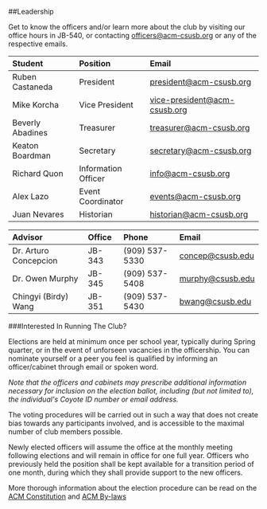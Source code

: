 ##Leadership

Get to know the officers and/or learn more about the club by visiting our office hours in JB-540, or contacting officers@acm-csusb.org or any of the respective emails.


| Student			  	  | Position  			      | Email 								   	    |
|:----------------- |:----------------------|:------------------------------|
| Ruben Castaneda 	| President 			      | president@acm-csusb.org       |
| Mike Korcha	  	  | Vice President		    | vice-president@acm-csusb.org  |
| Beverly Abadines 	| Treasurer 			      | treasurer@acm-csusb.org		    |
| Keaton Boardman  	| Secretary 			      | secretary@acm-csusb.org			  |
| Richard Quon 	  	| Information Officer 	| info@acm-csusb.org					  |
| Alex Lazo			    | Event Coordinator 	  | events@acm-csusb.org 			    |
| Juan Nevares		  | Historian 			      | historian@acm-csusb.org		    |

| Advisor				        | Office				| Phone					| Email					 |
|:----------------------|:--------------|:--------------|:---------------|
|Dr. Arturo Concepcion	|JB-343					|(909) 537-5330 |concep@csusb.edu|
|Dr. Owen Murphy		    |JB-345					|(909) 537-5408	|murphy@csusb.edu|
|Chingyi (Birdy) Wang   |JB-351         |(909) 537-5430 |bwang@csusb.edu|

###Interested In Running The Club? 

Elections are held at minimum once per school year, typically during Spring quarter, or in the event of unforseen vacancies in the officership. You can nominate yourself or a peer you feel is qualified by informing an officer/cabinet through email or spoken word. 

_Note that the officers and cabinets may prescribe additional information necessary for inclusion on the election ballot, including (but not limited to), the individual's Coyote ID number or email address._


The voting procedures will be carried out in such a way that does not create bias towards any participants involved, and is accessible to the maximal number of club members possible.

Newly elected officers will assume the office at the monthly meeting following elections and will remain in office for one full year. Officers who previously held the position shall be kept available for a transition period of one month, during which they shall provide support to the new officers. 

More thorough information about the election procedure can be read on the [ACM Constitution](https://github.com/CSE-Club/Constitution/blob/master/constitution.md) and [ACM By-laws](https://github.com/CSE-Club/Constitution/blob/master/bylaws.md)

